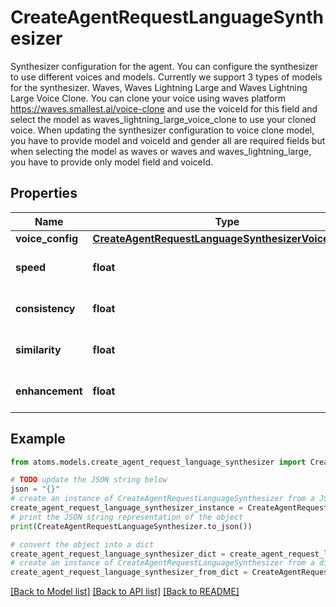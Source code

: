 # CreateAgentRequestLanguageSynthesizer

Synthesizer configuration for the agent. You can configure the synthesizer to use different voices and models. Currently we support 3 types of models for the synthesizer. Waves, Waves Lightning Large and Waves Lightning Large Voice Clone. You can clone your voice using waves platform https://waves.smallest.ai/voice-clone and use the voiceId for this field and select the model as waves_lightning_large_voice_clone to use your cloned voice. When updating the synthesizer configuration to voice clone model, you have to provide model and voiceId and gender all are required fields but when selecting the model as waves or waves and waves_lightning_large, you have to provide only model field and voiceId.

## Properties

Name | Type | Description | Notes
------------ | ------------- | ------------- | -------------
**voice_config** | [**CreateAgentRequestLanguageSynthesizerVoiceConfig**](CreateAgentRequestLanguageSynthesizerVoiceConfig.md) |  | [optional] 
**speed** | **float** |  | [optional] [default to 1.2]
**consistency** | **float** |  | [optional] [default to 0.5]
**similarity** | **float** |  | [optional] [default to 0]
**enhancement** | **float** |  | [optional] [default to 1]

## Example

```python
from atoms.models.create_agent_request_language_synthesizer import CreateAgentRequestLanguageSynthesizer

# TODO update the JSON string below
json = "{}"
# create an instance of CreateAgentRequestLanguageSynthesizer from a JSON string
create_agent_request_language_synthesizer_instance = CreateAgentRequestLanguageSynthesizer.from_json(json)
# print the JSON string representation of the object
print(CreateAgentRequestLanguageSynthesizer.to_json())

# convert the object into a dict
create_agent_request_language_synthesizer_dict = create_agent_request_language_synthesizer_instance.to_dict()
# create an instance of CreateAgentRequestLanguageSynthesizer from a dict
create_agent_request_language_synthesizer_from_dict = CreateAgentRequestLanguageSynthesizer.from_dict(create_agent_request_language_synthesizer_dict)
```
[[Back to Model list]](../README.md#documentation-for-models) [[Back to API list]](../README.md#documentation-for-api-endpoints) [[Back to README]](../README.md)


